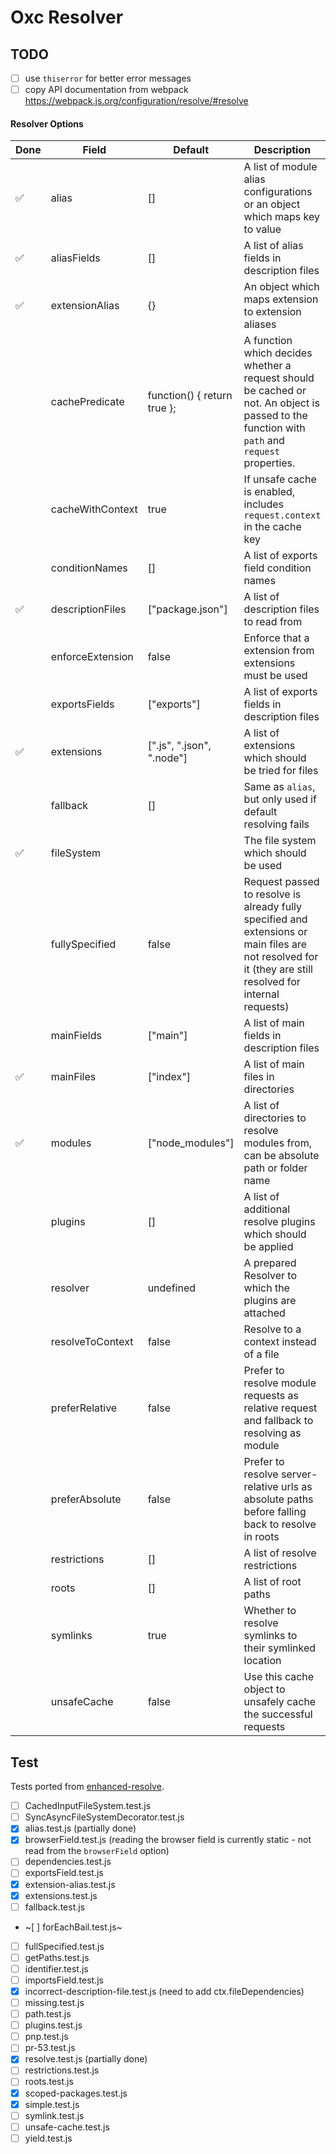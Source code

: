 # Oxc Resolver

## TODO

- [ ] use `thiserror` for better error messages
- [ ] copy API documentation from webpack https://webpack.js.org/configuration/resolve/#resolve

#### Resolver Options

| Done | Field            | Default                     | Description                                                                                                                                               |
|------|------------------|-----------------------------| --------------------------------------------------------------------------------------------------------------------------------------------------------- |
|  ✅  | alias            | []                          | A list of module alias configurations or an object which maps key to value                                                                                |
|  ✅  | aliasFields      | []                          | A list of alias fields in description files                                                                                                               |
|  ✅  | extensionAlias   | {}                          | An object which maps extension to extension aliases                                                                                                       |
|      | cachePredicate   | function() { return true }; | A function which decides whether a request should be cached or not. An object is passed to the function with `path` and `request` properties.             |
|      | cacheWithContext | true                        | If unsafe cache is enabled, includes `request.context` in the cache key                                                                                   |
|      | conditionNames   | []                          | A list of exports field condition names                                                                                                                   |
|  ✅  | descriptionFiles | ["package.json"]            | A list of description files to read from                                                                                                                  |
|      | enforceExtension | false                       | Enforce that a extension from extensions must be used                                                                                                     |
|      | exportsFields    | ["exports"]                 | A list of exports fields in description files                                                                                                             |
|  ✅  | extensions       | [".js", ".json", ".node"]   | A list of extensions which should be tried for files                                                                                                      |
|      | fallback         | []                          | Same as `alias`, but only used if default resolving fails                                                                                                 |
|  ✅  | fileSystem       |                             | The file system which should be used                                                                                                                      |
|      | fullySpecified   | false                       | Request passed to resolve is already fully specified and extensions or main files are not resolved for it (they are still resolved for internal requests) |
|      | mainFields       | ["main"]                    | A list of main fields in description files                                                                                                                |
|  ✅  | mainFiles        | ["index"]                   | A list of main files in directories                                                                                                                       |
|  ✅  | modules          | ["node_modules"]            | A list of directories to resolve modules from, can be absolute path or folder name                                                                        |
|      | plugins          | []                          | A list of additional resolve plugins which should be applied                                                                                              |
|      | resolver         | undefined                   | A prepared Resolver to which the plugins are attached                                                                                                     |
|      | resolveToContext | false                       | Resolve to a context instead of a file                                                                                                                    |
|      | preferRelative   | false                       | Prefer to resolve module requests as relative request and fallback to resolving as module                                                                 |
|      | preferAbsolute   | false                       | Prefer to resolve server-relative urls as absolute paths before falling back to resolve in roots                                                          |
|      | restrictions     | []                          | A list of resolve restrictions                                                                                                                            |
|      | roots            | []                          | A list of root paths                                                                                                                                      |
|      | symlinks         | true                        | Whether to resolve symlinks to their symlinked location                                                                                                   |
|      | unsafeCache      | false                       | Use this cache object to unsafely cache the successful requests

## Test

Tests ported from [enhanced-resolve](https://github.com/webpack/enhanced-resolve).

- [ ] CachedInputFileSystem.test.js
- [ ] SyncAsyncFileSystemDecorator.test.js
- [x] alias.test.js (partially done)
- [x] browserField.test.js (reading the browser field is currently static - not read from the `browserField` option)
- [ ] dependencies.test.js
- [ ] exportsField.test.js
- [x] extension-alias.test.js
- [x] extensions.test.js
- [ ] fallback.test.js
- ~[ ] forEachBail.test.js~
- [ ] fullSpecified.test.js
- [ ] getPaths.test.js
- [ ] identifier.test.js
- [ ] importsField.test.js
- [x] incorrect-description-file.test.js (need to add ctx.fileDependencies)
- [ ] missing.test.js
- [ ] path.test.js
- [ ] plugins.test.js
- [ ] pnp.test.js
- [ ] pr-53.test.js
- [x] resolve.test.js (partially done)
- [ ] restrictions.test.js
- [ ] roots.test.js
- [x] scoped-packages.test.js
- [x] simple.test.js
- [ ] symlink.test.js
- [ ] unsafe-cache.test.js
- [ ] yield.test.js
